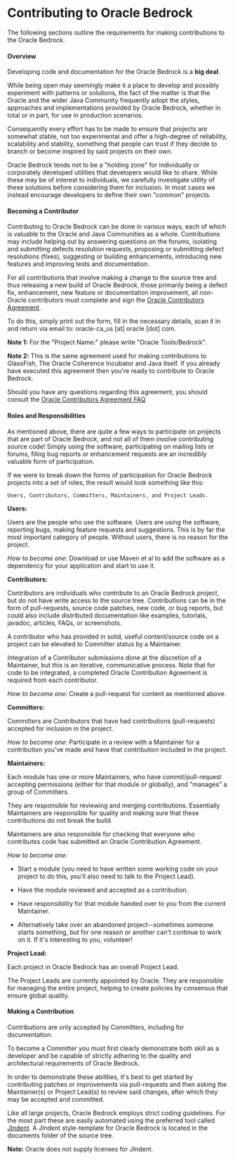 Contributing to Oracle Bedrock
==============================

The following sections outline the requirements for making contributions to
the Oracle Bedrock.

<h4>Overview</h4>

Developing code and documentation for the Oracle Bedrock is a **big deal**.

While being open may seemingly make it a place to develop and possibly experiment with
patterns or solutions, the fact of the matter is that the Oracle and the wider Java Community
frequently adopt the styles, approaches and implementations provided by Oracle Bedrock,
whether in total or in part, for use in production scenarios.

Consequently every effort has to be made to ensure that projects are somewhat
stable, not too experimental and offer a high-degree of reliability, scalability
and stability, something that people can trust if they decide to branch or 
become inspired by said projects on their own.

Oracle Bedrock tends not to be a "holding zone" for individually or corporately
developed utilities that developers would like to share.   While these may be of
interest to individuals, we carefully investigate utility of these solutions
before considering them for inclusion.  In most cases we instead encourage
developers to define their own "common" projects.

<h4>Becoming a Contributor</h4>

Contributing to Oracle Bedrock can be done in various ways, each of which is
valuable to the Oracle and Java Communities as a whole.  Contributions may
include helping out by answering questions on the forums, isolating and submitting 
defects resolution requests, proposing or submitting defect resolutions (fixes), 
suggesting or building enhancements, introducing new features and improving tests 
and documentation.

For all contributions that involve making a change to the source tree and thus
releasing a new build of Oracle Bedrock, those primarily being a defect fix,
enhancement, new feature or documentation improvement, all non-Oracle contributors
must complete and sign the [Oracle Contributors Agreement](http://oss.oracle.com/oca.pdf).

To do this, simply print out the form, fill in the necessary details, scan it 
in and return via email to: oracle-ca_us [at] oracle [dot] com. 

**Note 1:** For the "Project Name:" please write "Oracle Tools/Bedrock".

**Note 2:** This is the same agreement used for making contributions to GlassFish,
The Oracle Coherence Incubator and Java itself.  If you already have executed this
agreement then you're ready to contribute to Oracle Bedrock.

Should you have any questions regarding this agreement, you should consult the
[Oracle Contributors Agreement FAQ](http://www.oracle.com/technetwork/oca-faq-405384.pdf)

<h4>Roles and Responsibilities</h4>

As mentioned above, there are quite a few ways to participate on projects that
are part of Oracle Bedrock, and not all of them involve contributing source code!
Simply using the software, participating on mailing lists or forums, filing bug reports
or enhancement requests are an incredibly valuable form of participation.

If we were to break down the forms of participation for Oracle Bedrock projects
into a set of roles, the result would look something like this: 

    Users, Contributors, Committers, Maintainers, and Project Leads.

**Users:**

Users are the people who use the software. Users are using the software, reporting 
bugs, making feature requests and suggestions. This is by far the most important 
category of people. Without users, there is no reason for the project.

*How to become one:* Download or use Maven et al to add the software as a dependency
for your application and start to use it.

**Contributors:**

Contributors are individuals who contribute to an Oracle Bedrock project,
but do not have write access to the source tree. Contributions can be in the form of 
pull-requests, source code patches, new code, or bug reports, but could also include
distributed documentation like examples, tutorials, javadoc, articles, FAQs, or
screenshots.

A contributor who has provided in solid, useful content/source code on a project
can be elevated to Committer status by a Maintainer.

Integration of a Contributor submissions done at the discretion of a Maintainer, 
but this is an iterative, communicative process. Note that for code to be 
integrated, a completed Oracle Contribution Agreement is required from 
each contributor.

*How to become one:* Create a pull-request for content as mentioned above.

**Committers:**

Committers are Contributors that have had contributions (pull-requests) accepted
for inclusion in the project.

*How to become one:* Participate in a review with a Maintainer for a contribution
you've made and have that contribution included in the project.

**Maintainers:**

Each module has one or more Maintainers, who have commit/pull-request accepting
permissions (either for that module or globally), and "manages" a group of Committers.

They are responsible for reviewing and merging contributions.  Essentially Maintainers
are responsible for quality and making sure that these contributions do not break the build.

Maintainers are also responsible for checking that everyone who contributes
code has submitted an Oracle Contribution Agreement.

*How to become one:* 

- Start a module (you need to have written some working code on your project 
  to do this, you'll also need to talk to the Project Lead).

- Have the module reviewed and accepted as a contribution.

- Have responsibility for that module handed over to you from the current Maintainer.

- Alternatively take over an abandoned project--sometimes someone starts something, but for
  one reason or another can't continue to work on it. If it's interesting to you, 
  volunteer!

**Project Lead:**

Each project in Oracle Bedrock has an overall Project Lead.

The Project Leads are currently appointed by Oracle. They are responsible for 
managing the entire project, helping to create policies by consensus that 
ensure global quality.

<h4>Making a Contribution</h4>

Contributions are only accepted by Committers, including for documentation.

To become a Committer you must first clearly demonstrate both 
skill as a developer and be capable of strictly adhering to the quality
and architectural requirements of Oracle Bedrock.

In order to demonstrate these abilities, it's best to get started by contributing patches
or improvements via pull-requests and then asking the Maintainer(s) or Project Lead(s) to
review said changes, after which they may be accepted and committed.

Like all large projects, Oracle Bedrock employs strict coding
guidelines.  For the most part these are easily automated using the preferred 
tool called [JIndent](http://www.jindent.com).  A JIndent style-template for
Oracle Bedrock is located in the documents folder of the source tree.

**Note:** Oracle does not supply licenses for JIndent.